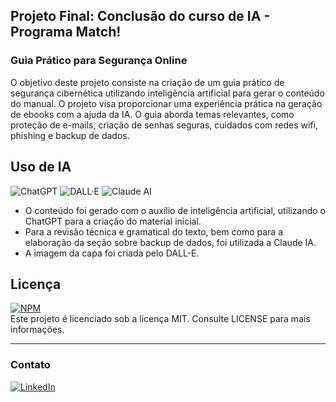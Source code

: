 ## Projeto Final: Conclusão do curso de IA - Programa Match!

### Guia Prático para Segurança Online
O objetivo deste projeto consiste na criação de um guia prático de segurança cibernética utilizando inteligência artificial para gerar o conteúdo do manual. O projeto visa proporcionar uma experiência prática na geração de ebooks com a ajuda da IA. O guia aborda temas relevantes, como proteção de e-mails, criação de senhas seguras, cuidados com redes wifi, phishing e backup de dados.

## Uso de IA

![ChatGPT](https://img.shields.io/badge/IA-ChatGPT-25a162?logo=openai&logoColor=white)
![DALL·E](https://img.shields.io/badge/IA-DALL·E-ffb13b?logo=openai&logoColor=white)
![Claude AI](https://img.shields.io/badge/IA-Claude_AI-ff6f61?logo=anthropic&logoColor=white)

- O conteúdo foi gerado com o auxílio de inteligência artificial, utilizando o ChatGPT para a criação do material inicial.
- Para a revisão técnica e gramatical do texto, bem como para a elaboração da seção sobre backup de dados, foi utilizada a Claude IA.
- A imagem da capa foi criada pelo DALL-E.

## Licença

[![NPM](https://img.shields.io/npm/l/react)](https://github.com/Alan-oliveir/manual-on-security/blob/main/LICENSE)  
Este projeto é licenciado sob a licença MIT. Consulte LICENSE para mais informações.

___

### Contato

[![LinkedIn](https://img.shields.io/badge/LinkedIn-0077B5?style=for-the-badge&logo=linkedin&logoColor=white)](https://www.linkedin.com/in/alan-ogoncalves)


